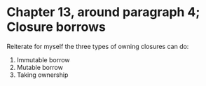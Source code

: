 # Chapter 13, around paragraph 4; Closure borrows

Reiterate for myself the three types of owning closures can do:

1. Immutable borrow
2. Mutable borrow
3. Taking ownership
